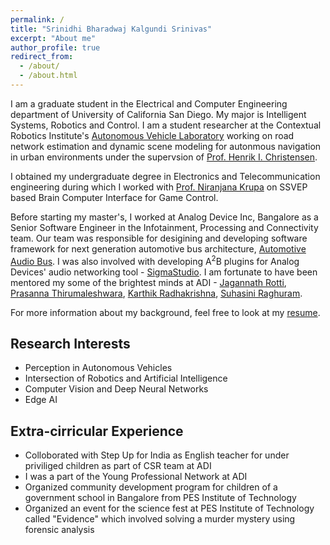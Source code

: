 ```yaml
---
permalink: /
title: "Srinidhi Bharadwaj Kalgundi Srinivas"
excerpt: "About me"
author_profile: true
redirect_from: 
  - /about/
  - /about.html
---
```


I am a graduate student in the Electrical and Computer Engineering department of University of California San Diego. My major is Intelligent Systems, Robotics and Control. I am a student researcher at the Contextual Robotics Institute's [Autonomous Vehicle Laboratory](http://avl.ucsd.edu) working on road network estimation and dynamic scene modeling for autonmous navigation in urban environments under the supervsion of [Prof. Henrik I. Christensen](http://www.hichristensen.net/).

I obtained my undergraduate degree in Electronics and Telecommunication engineering during which I worked with [Prof. Niranjana Krupa](https://staff.pes.edu/nm1042) on SSVEP based Brain Computer Interface for Game Control.

Before starting my master's, I worked at Analog Device Inc, Bangalore as a Senior Software Engineer in the Infotainment, Processing and Connectivity team. Our team was responsible for desigining and developing software framework for next generation automotive bus architecture, [Automotive Audio Bus](https://www.analog.com/en/design-center/evaluation-hardware-and-software/software/a2b-software.html#software-overview). I was also involved with developing A<sup>2</sup>B plugins for Analog Devices' audio networking tool - [SigmaStudio](https://www.analog.com/en/design-center/evaluation-hardware-and-software/software/ss_sigst_02.html). I am fortunate to have been mentored my some of the brightest minds at ADI - [Jagannath Rotti](https://www.linkedin.com/in/jagannath-rotti-a380416/), [Prasanna Thirumaleshwara](https://www.linkedin.com/in/prasanna-b-t-899a9491/), [Karthik Radhakrishna](https://www.linkedin.com/in/karthik-radhakrishna-02918627/), [Suhasini Raghuram](https://www.linkedin.com/in/suhasinipr/).

For more information about my background, feel free to look at my [resume](http://srinidhibharadwaj.github.io/files/Srinidhi%20Kalgundi%20Srinivas.pdf).


## Research Interests
- Perception in Autonomous Vehicles
- Intersection of Robotics and Artificial Intelligence
- Computer Vision and Deep Neural Networks
- Edge AI

## Extra-cirricular Experience
- Colloborated with Step Up for India as English teacher for under priviliged children as part of CSR team at ADI
- I was a part of the Young Professional Network at ADI
- Organized community development program for children of a government school in Bangalore from PES Institute of Technology
- Organized an event for the science fest at PES Institute of Technology called "Evidence" which involved solving a murder mystery using forensic analysis
